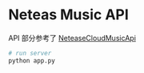 # Neteas Music API

API 部分参考了 [NeteaseCloudMusicApi](https://github.com/Binaryify/NeteaseCloudMusicApi)
```bash
# run server
python app.py
